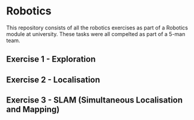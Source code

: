 # Robotics

This repository consists of all the robotics exercises as part of a Robotics module at university. These tasks were all compelted as part of a 5-man team.

## Exercise 1 - Exploration

## Exercise 2 - Localisation

## Exercise 3 - SLAM (Simultaneous Localisation and Mapping)
